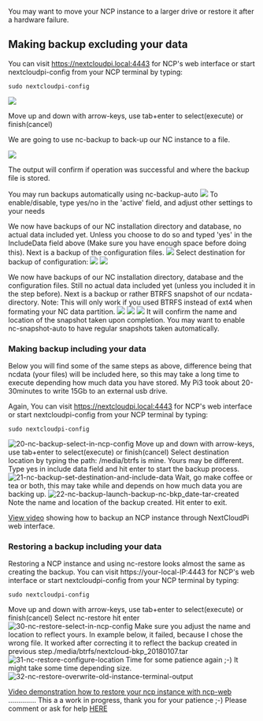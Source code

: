 You may want to move your NCP instance to a larger drive or restore it after a hardware failure.

## Making backup excluding your data

You can visit https://nextcloudpi.local:4443 for NCP's web interface or start nextcloudpi-config from your NCP terminal by typing:

`sudo nextcloudpi-config`

![ ](https://user-images.githubusercontent.com/8775469/34511790-5bedb6f4-f05e-11e7-9d60-bba86e2c2166.png)

Move up and down with arrow-keys, use tab+enter to select(execute) or finish(cancel)

We are going to use nc-backup to back-up our NC instance to a file.

![](https://user-images.githubusercontent.com/8775469/34511800-664637ac-f05e-11e7-995c-f23e05d143ed.png)

The output will confirm if operation was successful and where the backup file is stored.

You may run backups automatically using nc-backup-auto
![](https://user-images.githubusercontent.com/8775469/34511804-692730ac-f05e-11e7-9ab0-f0ad3500d4df.png)
To enable/disable, type yes/no in the 'active' field, and adjust other settings to your needs 

We now have backups of our NC installation directory and database, no actual data included yet. Unless you choose to do so and typed 'yes' in the IncludeData field above (Make sure you have enough space before doing this). Next is a backup of the configuration files.
![](https://user-images.githubusercontent.com/8775469/34511805-6b475358-f05e-11e7-84a8-bb9b48995efd.png) 
Select destination for backup of configuration:
![](https://user-images.githubusercontent.com/8775469/34511811-72e6c85a-f05e-11e7-803f-bf306a539cf6.png)
![](https://user-images.githubusercontent.com/8775469/34511813-74e6f3aa-f05e-11e7-9b41-40f9535606a9.png)

We now have backups of our NC installation directory, database and the configuration files. 
Still no actual data included yet (unless you included it in the step before). Next is a backup or rather BTRFS snapshot of our ncdata-directory.
Note: This will only work if you used BTRFS instead of ext4 when formating your NC data partition.
![](https://user-images.githubusercontent.com/8775469/34511814-776e2dfa-f05e-11e7-8b42-fc4ed7a777df.png) 
![](https://user-images.githubusercontent.com/8775469/34511817-7a0bae8e-f05e-11e7-86fa-9866889b36c4.png)
![](https://user-images.githubusercontent.com/8775469/34511818-7c1d397c-f05e-11e7-86bc-88d5e3f4fc3c.png)
It will confirm the name and location of the snapshot taken upon completion.
You may want to enable nc-snapshot-auto to have regular snapshots taken automatically.

### Making backup including your data

Below you will find some of the same steps as above, difference being that ncdata (your files) will be included here, so this may take a long time to execute depending how much data you have stored. My Pi3 took about 20-30minutes to write 15Gb to an external usb drive.

Again, You can visit https://nextcloudpi.local:4443 for NCP's web interface or start nextcloudpi-config from your NCP terminal by typing:

`sudo nextcloudpi-config`

![20-nc-backup-select-in-ncp-config](https://user-images.githubusercontent.com/8775469/34664327-9c050340-f45b-11e7-82ec-fe4beab8017b.png)
Move up and down with arrow-keys, use tab+enter to select(execute) or finish(cancel)
Select destination location by typing the path: /media/btrfs is mine. Yours may be different. Type yes in include data field and hit enter to start the backup process.
![21-nc-backup-set-destination-and-include-data](https://user-images.githubusercontent.com/8775469/34664336-a17b62ec-f45b-11e7-9d1d-a31f2dccc90b.png)
Wait, go make coffee or tea or both, this may take while and depends on how much data you are backing up.
![22-nc-backup-launch-backup-nc-bkp_date-tar-created](https://user-images.githubusercontent.com/8775469/34664359-c022104c-f45b-11e7-9acd-a333c3363ffd.png)
Note the name and location of the backup created. Hit enter to exit.

[View video](https://youtu.be/FV80ZE9t6cE) showing how to backup an NCP instance through NextCloudPi web interface.

### Restoring a backup including your data

Restoring a NCP instance and using nc-restore looks almost the same as creating the backup.
You can visit https://your-local-IP:4443 for NCP's web interface or start nextcloudpi-config from your NCP terminal by typing:

`sudo nextcloudpi-config`

Move up and down with arrow-keys, use tab+enter to select(execute) or finish(cancel)
Select nc-restore hit enter
![30-nc-restore-select-in-ncp-config](https://user-images.githubusercontent.com/8775469/34664376-e0e1036a-f45b-11e7-850e-7a1ed4cd6d89.png)
Make sure you adjust the name and location to reflect yours. In example below, it failed, because I chose the wrong file. It worked after correcting it to reflect the backup created in previous step./media/btrfs/nextcloud-bkp_20180107.tar
![31-nc-restore-configure-location](https://user-images.githubusercontent.com/8775469/34664380-e942ef78-f45b-11e7-80ce-b7201909e7e9.png)
Time for some patience again ;-) It might take some time depending size.
![32-nc-restore-overwrite-old-instance-terminal-output](https://user-images.githubusercontent.com/8775469/34664383-ed643652-f45b-11e7-9a43-1f36790b5336.png)

[Video demonstration how to restore your ncp instance with ncp-web](https://youtu.be/YdXVIJPZWvw)
..............
This a a work in progress, thank you for your patience ;-)
Please comment or ask for help [HERE](https://github.com/nextcloud/nextcloudpi/issues/269)